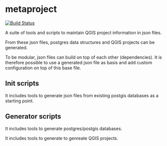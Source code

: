 # metaproject

[![Build
Status](https://travis-ci.org/opengisch/metaproject.svg?branch=master)](https://travis-ci.org/opengisch/metaproject)

A suite of tools and scripts to maintain QGIS project information in json files.

From these json files, postgres data structures and QGIS projects can be generated.

To be modular, json files can build on top of each other (dependencies). It is 
therefore possible to use a generated json file as basis and add custom configuration
on top of this base file.

## Init scripts

It includes tools to generate json files from existing postgis databases as a starting
point.

## Generator scripts

It includes tools to generate postgres/postgis databases.

It includes tools to generate to genreate QGIS projects.
